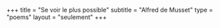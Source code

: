 +++
title = "Se voir le plus possible"
subtitle = "Alfred de Musset"
type = "poems"
layout = "seulement"
+++
